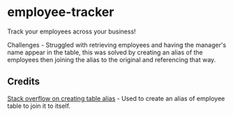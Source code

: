 # employee-tracker
Track your employees across your business!

Challenges - Struggled with retrieving employees and having the manager's name appear in the table, this was solved by creating an alias of the employees then joining the alias to the original and referencing that way. 

## Credits

[Stack overflow on creating table alias](https://stackoverflow.com/questions/3263935/multiple-alias-names-for-a-table) - Used to create an alias of employee table to join it to itself.

